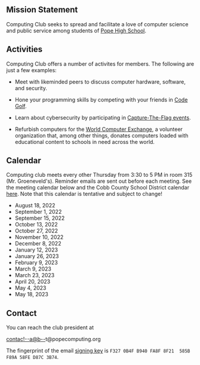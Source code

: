 <main>

## Mission Statement

Computing Club seeks to spread and facilitate a love of
computer science and public service among students of [Pope
High School](https://www.cobbk12.org/Pope).


## Activities

Computing Club offers a number of activites for members. The
following are just a few examples:

* Meet with likeminded peers to discuss computer hardware,
  software, and security.

* Hone your programming skills by competing with your
  friends in [Code
  Golf](https://en.wikipedia.org/wiki/Code_golf).

* Learn about cybersecurity by participating in
  [Capture-The-Flag
  events](https://dev.to/atan/what-is-ctf-and-how-to-get-started-3f04).

* Refurbish computers for the [World Computer
  Exchange](https://worldcomputerexchange.org/), a volunteer
  organization that, among other things, donates computers
  loaded with educational content to schools in need across
  the world.


## Calendar

Computing club meets every other Thursday from 3:30 to 5 PM
in room 315 (Mr. Groeneveld's). Reminder emails are sent out
before each meeting. See the meeting calendar below and the
Cobb County School District calendar
[here](https://www.cobbk12.org/page/59/calendar). Note that
this calendar is tentative and subject to change!

* August 18, 2022
* September 1, 2022
* September 15, 2022
* October 13, 2022
* October 27, 2022
* November 10, 2022
* December 8, 2022
* January 12, 2023
* January 26, 2023
* February 9, 2023
* March 9, 2023
* March 23, 2023
* April 20, 2023
* May 4, 2023
* May 18, 2023

<!-- This is at the bottom because of weird CSS stuff. -->
<h1 hidden>Pope High School Computing Club</h1>
</main>
<aside>

## Contact

You can reach the club president at

<!-- Try to obfuscate the email to avoid spam. Doesn't work
100% of the time, but better than nothing. -->
<a href="&#109;&#97;&#105;&#108;&#116;&#111;&#58;%63%6F%6E%74%61%63%74%40%70%6F%70%65%63%6F%6D%70%75%74%69%6E%67%2E%6F%72%67">contac<!--a@b-->t@popec<!-- c@d-->omputin<!--e.f -->g.org</a>

The fingerprint of the email [signing
key](https://www.openpgp.org/about/) is `F327 0B4F B940 FA8F
8F21  585B F89A 58FE D87C 3B74`.

</aside>
